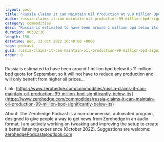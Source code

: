 ```yaml
---
layout: post
title: "Russia Claims It Can Maintain Oil Production At 9.9 Million Bpd, Significantly Below Its OPEC+ Quota"
audio: russia-claims-it-can-maintain-oil-production-99-million-bpd-significantly-below-its-0
category: commodities
desc: "Russia is estimated to have been around 1 million bpd below its 11-million-bpd quota for September, so it will not have to reduce any production and will only benefit from higher oil prices..."
duration: 00:02:36
length: 156
datetime: Wed, 12 Oct 2022 16:40:00 +0000
tags: podcast
guid: russia-claims-it-can-maintain-oil-production-99-million-bpd-significantly-below-its-0
order: 0
---
```

Russia is estimated to have been around 1 million bpd below its 11-million-bpd quota for September, so it will not have to reduce any production and will only benefit from higher oil prices...

Link: [https://www.zerohedge.com/commodities/russia-claims-it-can-maintain-oil-production-99-million-bpd-significantly-below-its](https://www.zerohedge.com/commodities/russia-claims-it-can-maintain-oil-production-99-million-bpd-significantly-below-its)

About: The Zerohedge Podcast is a non-commercial, automated program, designed to give people a way to get news from Zerohedge in an audio format.  I am actively working on tweaking and improving the setup to create a better listening experience (October 2022).  Suggestions are welcome: [zerohedgePodcast@outlook.com](mailto:zerohedgePodcast@outlook.com)